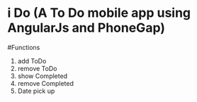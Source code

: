 # i Do (A To Do mobile app using AngularJs and PhoneGap)

#Functions

1. add ToDo
2. remove ToDo
3. show Completed
4. remove Completed
5. Date pick up